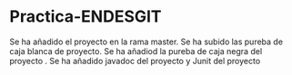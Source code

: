 # Practica-ENDESGIT
Se  ha añadido el proyecto en la rama master.
Se ha subido las pureba de caja blanca de proyecto.
Se  ha añadiod la pureba de caja negra del proyecto .
Se  ha añadido javadoc del proyecto y Junit del proyecto

